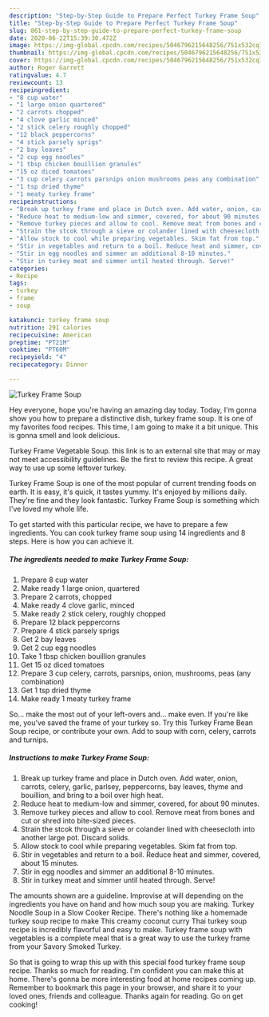 ```yaml
---
description: "Step-by-Step Guide to Prepare Perfect Turkey Frame Soup"
title: "Step-by-Step Guide to Prepare Perfect Turkey Frame Soup"
slug: 861-step-by-step-guide-to-prepare-perfect-turkey-frame-soup
date: 2020-06-22T15:39:30.472Z
image: https://img-global.cpcdn.com/recipes/5046796215648256/751x532cq70/turkey-frame-soup-recipe-main-photo.jpg
thumbnail: https://img-global.cpcdn.com/recipes/5046796215648256/751x532cq70/turkey-frame-soup-recipe-main-photo.jpg
cover: https://img-global.cpcdn.com/recipes/5046796215648256/751x532cq70/turkey-frame-soup-recipe-main-photo.jpg
author: Roger Garrett
ratingvalue: 4.7
reviewcount: 13
recipeingredient:
- "8 cup water"
- "1 large onion quartered"
- "2 carrots chopped"
- "4 clove garlic minced"
- "2 stick celery roughly chopped"
- "12 black peppercorns"
- "4 stick parsely sprigs"
- "2 bay leaves"
- "2 cup egg noodles"
- "1 tbsp chicken bouillion granules"
- "15 oz diced tomatoes"
- "3 cup celery carrots parsnips onion mushrooms peas any combination"
- "1 tsp dried thyme"
- "1 meaty turkey frame"
recipeinstructions:
- "Break up turkey frame and place in Dutch oven. Add water, onion, carrots, celery, garlic, parlsey, peppercorns, bay leaves, thyme and bouillion, and bring to a boil over high heat."
- "Reduce heat to medium-low and simmer, covered, for about 90 minutes."
- "Remove turkey pieces and allow to cool. Remove meat from bones and cut or shred into bite-sized pieces."
- "Strain the stcok through a sieve or colander lined with cheesecloth into another large pot. Discard solids."
- "Allow stock to cool while preparing vegetables. Skim fat from top."
- "Stir in vegetables and return to a boil. Reduce heat and simmer, covered, about 15 minutes."
- "Stir in egg noodles and simmer an additional 8-10 minutes."
- "Stir in turkey meat and simmer until heated through. Serve!"
categories:
- Recipe
tags:
- turkey
- frame
- soup

katakunci: turkey frame soup 
nutrition: 291 calories
recipecuisine: American
preptime: "PT21M"
cooktime: "PT60M"
recipeyield: "4"
recipecategory: Dinner

---
```



![Turkey Frame Soup](https://img-global.cpcdn.com/recipes/5046796215648256/751x532cq70/turkey-frame-soup-recipe-main-photo.jpg)

Hey everyone, hope you're having an amazing day today. Today, I'm gonna show you how to prepare a distinctive dish, turkey frame soup. It is one of my favorites food recipes. This time, I am going to make it a bit unique. This is gonna smell and look delicious.

Turkey Frame Vegetable Soup. this link is to an external site that may or may not meet accessibility guidelines. Be the first to review this recipe. A great way to use up some leftover turkey.

Turkey Frame Soup is one of the most popular of current trending foods on earth. It is easy, it's quick, it tastes yummy. It's enjoyed by millions daily. They're fine and they look fantastic. Turkey Frame Soup is something which I've loved my whole life.


To get started with this particular recipe, we have to prepare a few ingredients. You can cook turkey frame soup using 14 ingredients and 8 steps. Here is how you can achieve it.

<!--inarticleads1-->

##### The ingredients needed to make Turkey Frame Soup:

1. Prepare 8 cup water
1. Make ready 1 large onion, quartered
1. Prepare 2 carrots, chopped
1. Make ready 4 clove garlic, minced
1. Make ready 2 stick celery, roughly chopped
1. Prepare 12 black peppercorns
1. Prepare 4 stick parsely sprigs
1. Get 2 bay leaves
1. Get 2 cup egg noodles
1. Take 1 tbsp chicken bouillion granules
1. Get 15 oz diced tomatoes
1. Prepare 3 cup celery, carrots, parsnips, onion, mushrooms, peas (any combination)
1. Get 1 tsp dried thyme
1. Make ready 1 meaty turkey frame


So… make the most out of your left-overs and… make even. If you&#39;re like me, you&#39;ve saved the frame of your turkey so. Try this Turkey Frame Bean Soup recipe, or contribute your own. Add to soup with corn, celery, carrots and turnips. 

<!--inarticleads2-->

##### Instructions to make Turkey Frame Soup:

1. Break up turkey frame and place in Dutch oven. Add water, onion, carrots, celery, garlic, parlsey, peppercorns, bay leaves, thyme and bouillion, and bring to a boil over high heat.
1. Reduce heat to medium-low and simmer, covered, for about 90 minutes.
1. Remove turkey pieces and allow to cool. Remove meat from bones and cut or shred into bite-sized pieces.
1. Strain the stcok through a sieve or colander lined with cheesecloth into another large pot. Discard solids.
1. Allow stock to cool while preparing vegetables. Skim fat from top.
1. Stir in vegetables and return to a boil. Reduce heat and simmer, covered, about 15 minutes.
1. Stir in egg noodles and simmer an additional 8-10 minutes.
1. Stir in turkey meat and simmer until heated through. Serve!


The amounts shown are a guideline. Improvise at will depending on the ingredients you have on hand and how much soup you are making. Turkey Noodle Soup in a Slow Cooker Recipe. There&#39;s nothing like a homemade turkey soup recipe to make This creamy coconut curry Thai turkey soup recipe is incredibly flavorful and easy to make. Turkey frame soup with vegetables is a complete meal that is a great way to use the turkey frame from your Savory Smoked Turkey. 

So that is going to wrap this up with this special food turkey frame soup recipe. Thanks so much for reading. I'm confident you can make this at home. There's gonna be more interesting food at home recipes coming up. Remember to bookmark this page in your browser, and share it to your loved ones, friends and colleague. Thanks again for reading. Go on get cooking!
